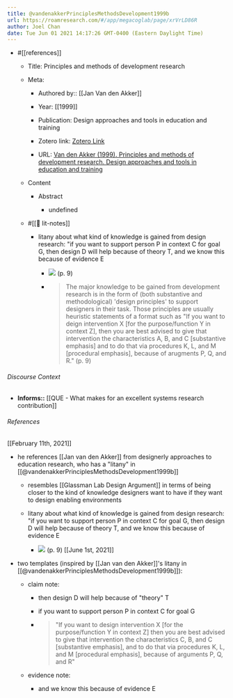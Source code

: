 ```yaml
---
title: @vandenakkerPrinciplesMethodsDevelopment1999b
url: https://roamresearch.com/#/app/megacoglab/page/xrVrLD86R
author: Joel Chan
date: Tue Jun 01 2021 14:17:26 GMT-0400 (Eastern Daylight Time)
---
```


- #[[references]]

    - Title: Principles and methods of development research

    - Meta:

        - Authored by:: [[Jan Van den Akker]]

        - Year: [[1999]]

        - Publication: Design approaches and tools in education and training

        - Zotero link: [Zotero Link](zotero://select/items/7_2DVJSJE7)

        - URL: [Van den Akker (1999). Principles and methods of development research. Design approaches and tools in education and training](undefined)

    - Content

        - Abstract

            - undefined

    - #[[📝 lit-notes]]

        - litany about what kind of knowledge is gained from design research: "if you want to support person P in context C for goal G, then design D will help because of theory T, and we know this because of evidence E

            - ![](https://firebasestorage.googleapis.com/v0/b/firescript-577a2.appspot.com/o/imgs%2Fapp%2Fmegacoglab%2FMFcyQA8qaN.png?alt=media&token=0ce43418-8907-4091-aad6-8aa4bdd1bece) (p. 9)

            - > The major knowledge to be gained from development research is in the form of (both substantive and methodological) 'design principles' to support designers in their task. Those principles are usually heuristic statements of a format such as "If you want to deign intervention X \[for the purpose/function Y in context Z\], then you are best advised to give that intervention the characteristics A, B, and C \[substantive emphasis\] and to do that via procedures K, L, and M \[procedural emphasis\], because of arugments P, Q, and R." (p. 9)

###### Discourse Context

- **Informs::** [[QUE - What makes for an excellent systems research contribution]]

###### References

[[February 11th, 2021]]

- he references [[Jan van den Akker]] from designerly approaches to education research, who has a "litany" in [[@vandenakkerPrinciplesMethodsDevelopment1999b]]

    - resembles [[Glassman Lab Design Argument]] in terms of being closer to the kind of knowledge designers want to have if they want to design enabling environments

    - litany about what kind of knowledge is gained from design research: "if you want to support person P in context C for goal G, then design D will help because of theory T, and we know this because of evidence E

        - ![](https://firebasestorage.googleapis.com/v0/b/firescript-577a2.appspot.com/o/imgs%2Fapp%2Fmegacoglab%2FMFcyQA8qaN.png?alt=media&token=0ce43418-8907-4091-aad6-8aa4bdd1bece) (p. 9)
[[June 1st, 2021]]

- two templates (inspired by [[Jan van den Akker]]'s litany in [[@vandenakkerPrinciplesMethodsDevelopment1999b]]):

    - claim note:

        - then design D will help because of "theory" T

        - if you want to support person P in context C for goal G

        - > "If you want to design intervention X [for the purpose/function Y in context Z] then you are best advised to give that intervention the characteristics C, B, and C [substantive emphasis], and to do that via procedures K, L, and M [procedural emphasis], because of arguments P, Q, and R"

    - evidence note:

        - and we know this because of evidence E
